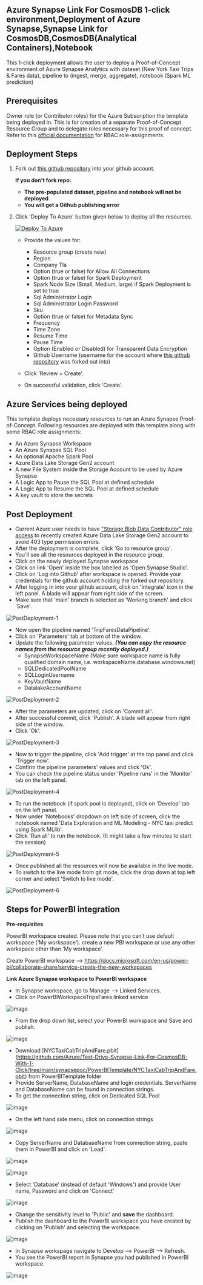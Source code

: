 ## Azure Synapse Link For CosmosDB 1-click environment,Deployment of Azure Synapse,Synapse Link for CosmosDB,CosmosDB(Analytical Containers),Notebook
This 1-click deployment allows the user to deploy a Proof-of-Concept environment of Azure Synapse Analytics with dataset (New York Taxi Trips & Fares data), pipeline to (ingest, merge, aggregate), 	notebook (Spark ML prediction)

## Prerequisites

Owner role (or Contributor roles) for the Azure Subscription the template being deployed in. This is for creation of a separate Proof-of-Concept Resource Group and to delegate roles necessary for this proof of concept. Refer to this [official documentation](https://docs.microsoft.com/en-us/azure/role-based-access-control/role-assignments-steps) for RBAC role-assignments.

## Deployment Steps
1. Fork out [this github repository](https://github.com/Azure/Test-Drive-Synapse-Link-For-CosmosDB-With-1-Click) into your github account. 
    
   **If you don't fork repo:** 
   + **The pre-populated dataset, pipeline and notebook will not be deployed**
   + **You will get a Github publishing error**
   
   
  <!--  ![Fork](https://raw.githubusercontent.com/Azure/Test-Drive-Synapse-Link-For-CosmosDB-With-1-Click/main/images/4.gif) -->
 
2. Click 'Deploy To Azure' button given below to deploy all the resources.

    [![Deploy To Azure](https://raw.githubusercontent.com/Azure/azure-quickstart-templates/master/1-CONTRIBUTION-GUIDE/images/deploytoazure.svg?sanitize=true)](https://portal.azure.com/#create/Microsoft.Template/uri/https%3A%2F%2Fraw.githubusercontent.com%2Fnashahz%2FTest-Drive-Synapse-Link-For-CosmosDB-With-1-Click%2Fmain%2Fazuredeploy.json)

   - Provide the values for:

     - Resource group (create new)
     - Region
     - Company Tla
     - Option (true or false) for Allow All Connections
     - Option (true or false) for Spark Deployment
     - Spark Node Size (Small, Medium, large) if Spark Deployment is set to true
     - Sql Administrator Login
     - Sql Administrator Login Password
     - Sku
     - Option (true or false) for Metadata Sync
     - Frequency
     - Time Zone
     - Resume Time
     - Pause Time
     - Option (Enabled or Disabled) for Transparent Data Encryption
     - Github Username (username for the account where [this github repository](https://github.com/Azure/Test-Drive-Synapse-Link-For-CosmosDB-With-1-Click) was forked out into)

   - Click 'Review + Create'.
   - On successful validation, click 'Create'.

## Azure Services being deployed
This template deploys necessary resources to run an Azure Synapse Proof-of-Concept. 
Following resources are deployed with this template along with some RBAC role assignments:

- An Azure Synapse Workspace 
- An Azure Synapse SQL Pool
- An optional Apache Spark Pool
- Azure Data Lake Storage Gen2 account
- A new File System inside the Storage Account to be used by Azure Synapse
- A Logic App to Pause the SQL Pool at defined schedule
- A Logic App to Resume the SQL Pool at defined schedule
- A key vault to store the secrets

<!-- The data pipeline inside the Synapse Workspace gets New York Taxi trip and fare data, joins them and perform aggregations on them to give the final aggregated results. Other resources include datasets, linked services and dataflows. All resources are completely parameterized and all the secrets are stored in the key vault. These secrets are fetched inside the linked services using key vault linked service. The Logic App will check for Active Queries. If there are active queries, it will wait 5 minutes and check again until there are none before pausing -->

## Post Deployment
- Current Azure user needs to have ["Storage Blob Data Contributor" role access](https://docs.microsoft.com/en-us/azure/synapse-analytics/get-started-add-admin#azure-rbac-role-assignments-on-the-workspaces-primary-storage-account) to recently created Azure Data Lake Storage Gen2 account to avoid 403 type permission errors.
- After the deployment is complete, click 'Go to resource group'.
- You'll see all the resources deployed in the resource group.
- Click on the newly deployed Synapse workspace.
- Click on link 'Open' inside the box labelled as 'Open Synapse Studio'.
- Click on 'Log into Github' after workspace is opened. Provide your credentials for the github account holding the forked out repository.
- After logging in into your github account, click on 'Integrate' icon in the left panel. A blade will appear from right side of the screen.
- Make sure that 'main' branch is selected as 'Working branch' and click 'Save'.

![PostDeployment-1](https://raw.githubusercontent.com/Azure/Test-Drive-Synapse-Link-For-CosmosDB-With-1-Click/main/images/1.gif)

- Now open the pipeline named 'TripFaresDataPipeline'.
- Click on 'Parameters' tab at bottom of the window.
- Update the following parameter values. ___(You can copy the resource names from the resource group recently deployed.)___
    - SynapseWorkspaceName  (Make sure workspace name is fully qualified domain name, i.e. workspaceName.database.windows.net)
    - SQLDedicatedPoolName
    - SQLLoginUsername
    - KeyVaultName
    - DatalakeAccountName

![PostDeployment-2](https://raw.githubusercontent.com/Azure/Test-Drive-Synapse-Link-For-CosmosDB-With-1-Click/main/images/2.gif)

- After the parameters are updated, click on 'Commit all'.
- After successful commit, click 'Publish'. A blade will appear from right side of the window.
- Click 'Ok'.

![PostDeployment-3](https://raw.githubusercontent.com/Azure/Test-Drive-Synapse-Link-For-CosmosDB-With-1-Click/main/images/3.gif)

- Now to trigger the pipeline, click 'Add trigger' at the top panel and click 'Trigger now'.
- Confirm the pipeline parameters' values and click 'Ok'.
- You can check the pipeline status under 'Pipeline runs' in the 'Monitor' tab on the left panel.

![PostDeployment-4](https://raw.githubusercontent.com/Azure/Test-Drive-Synapse-Link-For-CosmosDB-With-1-Click/main/images/5.gif)

- To run the notebook (if spark pool is deployed), click on 'Develop' tab on the left panel.
- Now under 'Notebooks' dropdown on left side of screen, click the notebook named 'Data Exploration and ML Modeling - NYC taxi predict using Spark MLlib'.
- Click 'Run all' to run the notebook. (It might take a few minutes to start the session)

![PostDeployment-5](https://raw.githubusercontent.com/Azure/Test-Drive-Synapse-Link-For-CosmosDB-With-1-Click/main/images/6.gif)

- Once published all the resources will now be available in the live mode.
- To switch to the live mode from git mode, click the drop down at top left corner and select 'Switch to live mode'.

![PostDeployment-6](https://raw.githubusercontent.com/Azure/Test-Drive-Synapse-Link-For-CosmosDB-With-1-Click/main/images/liveMode.PNG)

## Steps for PowerBI integration

**Pre-requisites**

PowerBI workspace created. Please note that you can’t use default workspace (‘My workspace’). create a new PBI workspace or use any other workspace other than ‘My workspace’.

Create PowerBI workspace --> https://docs.microsoft.com/en-us/power-bi/collaborate-share/service-create-the-new-workspaces

**Link Azure Synapse workspace to PowerBI workspace**

- In Synapse workspace, go to Manage --> Linked Services.
- Click on PowerBIWorkspaceTripsFares linked service

![image](https://user-images.githubusercontent.com/47899900/130508485-fb5a0d94-561d-4fa0-bd6b-6a079306d211.png)
- From the drop down list, select your PowerBI workspace and Save and publish.

![image](https://user-images.githubusercontent.com/47899900/130690579-6be54c37-dd83-446b-9646-241125f3a107.png)


- Download [NYCTaxiCabTripAndFare.pbit] (https://github.com/Azure/Test-Drive-Synapse-Link-For-CosmosDB-With-1-Click/tree/main/synapsepoc/PowerBITemplate/NYCTaxiCabTripAndFare.pbit) from PowerBITemplate folder
- Provide ServerName, DatabaseName and login credentials. ServerName and DatabaseName can be found in connection strings.
- To get the connection string, click on Dedicated SQL Pool

![image](https://user-images.githubusercontent.com/47899900/130687258-b707f9ae-bbd2-4326-9153-06a7d2a20821.png)

- On the left hand side menu, click on connection strings

![image](https://user-images.githubusercontent.com/47899900/130687108-44c0f212-e6c4-4621-9f9d-e525a58dbbae.png)



- Copy ServerName and DatabaseName from connection string, paste them in PowerBI and click on 'Load'.

![image](https://user-images.githubusercontent.com/47899900/130510699-be974053-579f-4e9d-b8e8-011f1dbd3bb7.png)


![image](https://user-images.githubusercontent.com/47899900/130690063-e05ad18c-08dc-4e8f-85a1-7d7b9b190eeb.png)


- Select 'Database' (instead of default 'Windows') and provide User name,  Password and click on 'Connect'

![image](https://user-images.githubusercontent.com/47899900/130689585-ce269746-0389-4852-a945-ed6997e12dac.png)


- Change the sensitivity level to 'Public' and **save** the dashboard. 
- Publish the dashboard to the PowerBI workspace you have created by clicking on 'Publish' and selecting the workspace.

![image](https://user-images.githubusercontent.com/47899900/130686112-c383ffcd-8712-41aa-82b3-9ca4dfdd6901.png)

- In Synapse workspage navigate to Develop --> PowerBI --> Refresh.
- You see the PowerBI report in Synapse you had published in PowerBI workspace.

![image](https://user-images.githubusercontent.com/47899900/130661751-b73df106-8940-4840-aedf-58ff83e060ef.png)
